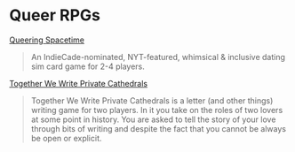 # Queer RPGs

[Queering Spacetime](https://jellolin.itch.io/queering-spacetime)

> An IndieCade-nominated, NYT-featured, whimsical & inclusive dating sim card game for 2-4 players.

[Together We Write Private Cathedrals](https://roswellian.itch.io/together-we-write-private-cathedrals)

> Together We Write Private Cathedrals is a letter (and other things) writing game for two players. In it you take on the roles of two lovers at some point in history. You are asked to tell the story of your love through bits of writing and despite the fact that you cannot be always be open or explicit.


